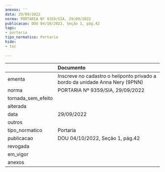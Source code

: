 ```yaml
---
anexos: ''
data: 29/09/2022
norma: PORTARIA Nº 9359/SIA, 29/09/2022
publicacao: DOU 04/10/2022, Seção 1, pág.42
tags:
- portaria
tipo_normatico: Portaria
hide: 
- toc 
 
---
```


|                    | Documento                                                                    |
|:-------------------|:-----------------------------------------------------------------------------|
| ementa             | Inscreve no cadastro o heliponto privado a bordo da unidade Anna Nery (9PNN) |
| norma              | PORTARIA Nº 9359/SIA, 29/09/2022                                             |
| tornada_sem_efeito |                                                                              |
| alterada           |                                                                              |
| data               | 29/09/2022                                                                   |
| outros             |                                                                              |
| tipo_normatico     | Portaria                                                                     |
| publicacao         | DOU 04/10/2022, Seção 1, pág.42                                              |
| revogada           |                                                                              |
| em_vigor           |                                                                              |
| anexos             |                                                                              |